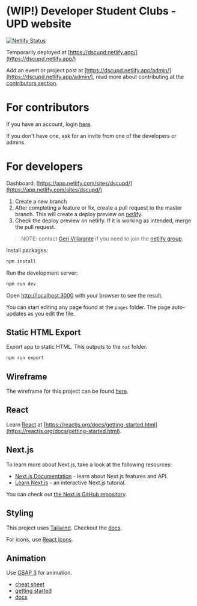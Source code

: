 # (WIP!) Developer Student Clubs - UPD website
[![Netlify Status](https://app.netlify.com/sites/dscupd/deploys/614caa5e3dc1640008bad087)](https://app.netlify.com/sites/dscupd/deploys)

Temporarily deployed at [https://dscupd.netlify.app/](https://dscupd.netlify.app/)

Add an event or project post at [https://dscupd.netlify.app/admin/](https://dscupd.netlify.app/admin/), read more about contributing at the [contributors section](#for-contributors).

# For contributors

If you have an account, login [here](https://dscupd.netlify.app/admin/).

If you don't have one, ask for an invite from one of the developers or admins.

# For developers

Dashboard: [https://app.netlify.com/sites/dscupd/](https://app.netlify.com/sites/dscupd/)

1. Create a new branch
2. After completing a feature or fix, create a pull request to the master branch. This will create a deploy preview on [netlify](https://app.netlify.com/sites/dscupd/deploys?filter=deploy+previews).
3. Check the deploy preview on netlify. If it is working as intended, merge the pull request.

> NOTE: contact [Geri Villarante](https://github.com/gerizim16) if you need to join the [netlify group](https://app.netlify.com/sites/dscupd/).

Install packages:

```bash
npm install
```

Run the development server:

```bash
npm run dev
```

Open [http://localhost:3000](http://localhost:3000) with your browser to see the result.

You can start editing any page found at the `pages` folder. The page auto-updates as you edit the file.

## Static HTML Export
Export app to static HTML. This outputs to the `out` folder.

```bash
npm run export
```

## Wireframe
The wireframe for this project can be found [here](https://www.figma.com/file/VLKIQqE9Vb1W9A3t3NWgAb/DSC-Website-UI-Final-Submission?node-id=0%3A1).

## React
Learn [React](https://reactjs.org/) at [https://reactjs.org/docs/getting-started.html](https://reactjs.org/docs/getting-started.html).

## Next.js
To learn more about Next.js, take a look at the following resources:

- [Next.js Documentation](https://nextjs.org/docs) - learn about Next.js features and API.
- [Learn Next.js](https://nextjs.org/learn) - an interactive Next.js tutorial.

You can check out [the Next.js GitHub repository](https://github.com/vercel/next.js/).

## Styling
This project uses [Tailwind](https://tailwindcss.com/). Checkout the [docs](https://tailwindcss.com/docs).

For icons, use [React Icons](https://react-icons.github.io/react-icons/).

## Animation
Use [GSAP 3](https://greensock.com/) for animation. 
- [cheat sheet](https://greensock.com/cheatsheet/)
- [getting started](https://greensock.com/get-started/)
- [docs](https://greensock.com/docs/)
